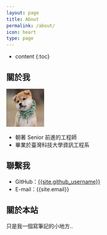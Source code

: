 ```yaml
---
layout: page
title: About
permalink: /about/
icon: heart
type: page
---
```


- content
  {:toc}

## 關於我

<img src="../image/elaine.jpg" style="height: 100px;width: 100px;" />

- 朝著 Senior 前進的工程師
- 畢業於臺灣科技大學資訊工程系

## 聯繫我

- GitHub：[{{site.github_username}}](https://github.com/{{site.github_username}})
- E-mail：{{site.email}}

## 關於本站

只是我一個寫筆記的小地方..
